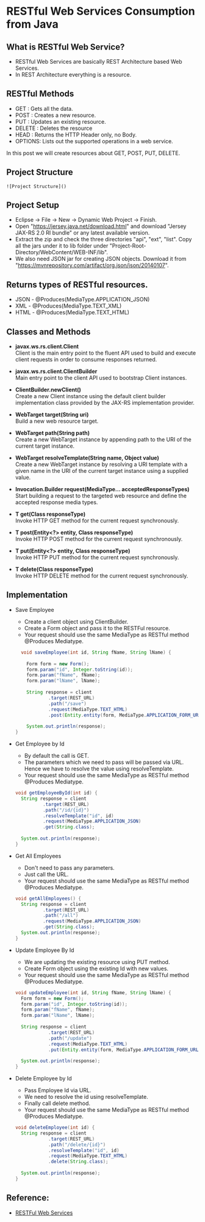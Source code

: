 # RESTful Web Services Consumption from Java

## What is RESTful Web Service?
  - RESTful Web Services are basically REST Architecture based Web Services. 
  - In REST Architecture everything is a resource.

## RESTful Methods
  - GET    : Gets all the data.
  - POST   : Creates a new resource.
  - PUT    : Updates an existing resource.
  - DELETE : Deletes the resource
  - HEAD   : Returns the HTTP Header only, no Body.
  - OPTIONS: Lists out the supported operations in a web service.

  In this post we will create resources about GET, POST, PUT, DELETE.

## Project Structure
 	![Project Structure]()

## Project Setup
  - Eclipse -> File -> New -> Dynamic Web Project -> Finish.
  - Open "https://jersey.java.net/download.html" and download "Jersey JAX-RS 2.0 RI bundle" or any latest available version.
  - Extract the zip and check the three directories "api", "ext", "list". Copy all the jars under it to lib folder under "Project-Root-Directory/WebContent/WEB-INF/lib".
  - We also need JSON jar for creating JSON objects. Download it from "https://mvnrepository.com/artifact/org.json/json/20140107".

## Returns types of RESTful resources.
  - JSON - @Produces(MediaType.APPLICATION_JSON)
  - XML  - @Produces(MediaType.TEXT_XML)
  - HTML - @Produces(MediaType.TEXT_HTML)

## Classes and Methods
  - **javax.ws.rs.client.Client** <br />
    Client is the main entry point to the fluent API used to build and execute client requests in order to consume responses returned.

  - **javax.ws.rs.client.ClientBuilder** <br />
    Main entry point to the client API used to bootstrap Client instances.

  - **ClientBuilder.newClient()** <br />
    Create a new Client instance using the default client builder implementation class provided by the JAX-RS implementation provider.

  - **WebTarget target(String uri)** <br />
    Build a new web resource target.

  - **WebTarget path(String path)** <br />
    Create a new WebTarget instance by appending path to the URI of the current target instance.

  - **WebTarget resolveTemplate(String name, Object value)** <br />
    Create a new WebTarget instance by resolving a URI template with a given name in the URI of the current target instance using a supplied value.

  - **Invocation.Builder request(MediaType... acceptedResponseTypes)** <br />
    Start building a request to the targeted web resource and define the accepted response media types.

  - **<T> T get(Class<T> responseType)** <br />
    Invoke HTTP GET method for the current request synchronously.

  - **<T> T post(Entity<?> entity, Class<T> responseType)** <br />
    Invoke HTTP POST method for the current request synchronously.

  - **<T> T put(Entity<?> entity, Class<T> responseType)** <br />
    Invoke HTTP PUT method for the current request synchronously.

  - **<T> T delete(Class<T> responseType)** <br />
    Invoke HTTP DELETE method for the current request synchronously.	

## Implementation
  - Save Employee
    - Create a client object using ClientBuilder.
    - Create a Form object and pass it to the RESTFul resource.
    - Your request should use the same MediaType as RESTful method @Produces Mediatype.

    ```java
      void saveEmployee(int id, String fName, String lName) {
      
        Form form = new Form();
        form.param("id", Integer.toString(id));
        form.param("fName", fName);
        form.param("lName", lName);
        
        String response = client
                .target(REST_URL)
                .path("/save")
                .request(MediaType.TEXT_HTML)
                .post(Entity.entity(form, MediaType.APPLICATION_FORM_URLENCODED_TYPE), String.class);
        
        System.out.println(response);
    }
    ```

  - Get Employee by Id
    - By default the call is GET.
    - The parameters which we need to pass will be passed via URL. Hence we have to resolve the value using resolveTemplate.
    - Your request should use the same MediaType as RESTful method @Produces Mediatype.

    ```java
    void getEmployeeById(int id) {
      String response = client
              .target(REST_URL)
              .path("/id/{id}")
              .resolveTemplate("id", id)
              .request(MediaType.APPLICATION_JSON)
              .get(String.class);
      
      System.out.println(response);
    }
    ```

  - Get All Employees
    - Don't need to pass any parameters.
    - Just call the URL.
    - Your request should use the same MediaType as RESTful method @Produces Mediatype.

    ```java
    void getAllEmployees() {
      String response = client
              .target(REST_URL)
              .path("/all")
              .request(MediaType.APPLICATION_JSON)
              .get(String.class);
      System.out.println(response);
    }
    ```

  - Update Employee By Id
    - We are updating the existing resource using PUT method.
    - Create Form object using the existing Id with new values.
    - Your request should use the same MediaType as RESTful method @Produces Mediatype.

    ```java
    void updateEmployee(int id, String fName, String lName) {
      Form form = new Form();
      form.param("id", Integer.toString(id));
      form.param("fName", fName);
      form.param("lName", lName);
      
      String response = client
                .target(REST_URL)
                .path("/update")
                .request(MediaType.TEXT_HTML)
                .put(Entity.entity(form, MediaType.APPLICATION_FORM_URLENCODED_TYPE), String.class);
      
      System.out.println(response);
    }
    ```

  - Delete Employee by Id
    - Pass Employee Id via URL.
    - We need to resolve the id using resolveTemplate.
    - Finally call delete method.
    - Your request should use the same MediaType as RESTful method @Produces Mediatype.

    ```java
    void deleteEmployee(int id) {
      String response = client
                .target(REST_URL)
                .path("/delete/{id}")
                .resolveTemplate("id", id)
                .request(MediaType.TEXT_HTML)
                .delete(String.class);
      
      System.out.println(response);
    }
    ```

## Reference:
  - [RESTFul Web Services](https://www.tutorialspoint.com/restful/restful_methods.htm)